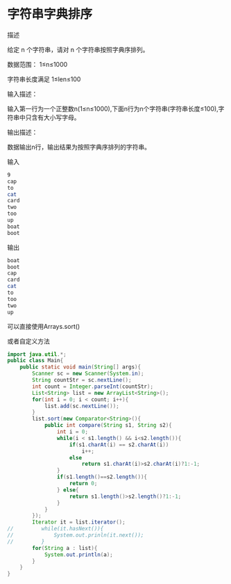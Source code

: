# 字符串字典排序

描述

给定 n 个字符串，请对 n 个字符串按照字典序排列。

数据范围：
1≤n≤1000  

字符串长度满足
1≤len≤100

输入描述：

输入第一行为一个正整数n(1≤n≤1000),下面n行为n个字符串(字符串长度≤100),字符串中只含有大小写字母。

输出描述：

数据输出n行，输出结果为按照字典序排列的字符串。

输入
```bash
9
cap
to
cat
card
two
too
up
boat
boot
```
输出
```bash
boat
boot
cap
card
cat
to
too
two
up
```

可以直接使用Arrays.sort()

或者自定义方法

```java
import java.util.*;
public class Main{
    public static void main(String[] args){
        Scanner sc = new Scanner(System.in);
        String countStr = sc.nextLine();
        int count = Integer.parseInt(countStr);
        List<String> list = new ArrayList<String>();
        for(int i = 0; i < count; i++){
            list.add(sc.nextLine());
        }
        list.sort(new Comparator<String>(){
            public int compare(String s1, String s2){
                int i = 0;
                while(i < s1.length() && i<s2.length()){
                    if(s1.charAt(i) == s2.charAt(i))
                        i++;
                    else
                        return s1.charAt(i)>s2.charAt(i)?1:-1;
                }
                if(s1.length()==s2.length()){
                    return 0;
                } else{
                    return s1.length()>s2.length()?1:-1;
                }
            }
        });
        Iterator it = list.iterator();
//         while(it.hasNext()){
//             System.out.prinln(it.next());
//         }
        for(String a : list){
            System.out.println(a);
        }
    }
}
```